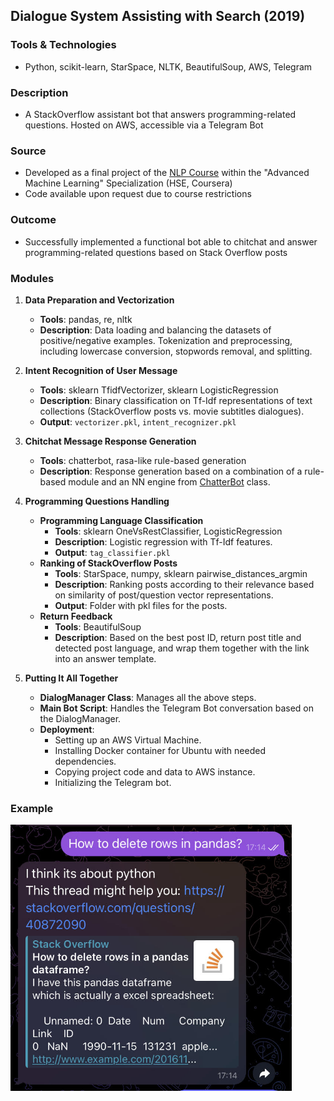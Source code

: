 ## Dialogue System Assisting with Search (2019)

### Tools & Technologies
- Python, scikit-learn, StarSpace, NLTK, BeautifulSoup, AWS, Telegram

### Description
- A StackOverflow assistant bot that answers programming-related questions. Hosted on AWS, accessible via a Telegram Bot

### Source
- Developed as a final project of the [NLP Course](https://www.coursera.org/learn/language-processing) within the "Advanced Machine Learning" Specialization (HSE, Coursera)
- Code available upon request due to course restrictions

### Outcome
- Successfully implemented a functional bot able to chitchat and answer programming-related questions based on Stack Overflow posts

### Modules
1. **Data Preparation and Vectorization**
   - **Tools**: pandas, re, nltk
   - **Description**: Data loading and balancing the datasets of positive/negative examples. Tokenization and preprocessing, including lowercase conversion, stopwords removal, and splitting.
   
2. **Intent Recognition of User Message**
   - **Tools**: sklearn TfidfVectorizer, sklearn LogisticRegression
   - **Description**: Binary classification on Tf-Idf representations of text collections (StackOverflow posts vs. movie subtitles dialogues).
   - **Output**: `vectorizer.pkl`, `intent_recognizer.pkl`
   
3. **Chitchat Message Response Generation**
   - **Tools**: chatterbot, rasa-like rule-based generation
   - **Description**: Response generation based on a combination of a rule-based module and an NN engine from [ChatterBot](https://github.com/gunthercox/ChatterBot?tab=readme-ov-file) class.
   
4. **Programming Questions Handling**
   - **Programming Language Classification**
     - **Tools**: sklearn OneVsRestClassifier, LogisticRegression
     - **Description**: Logistic regression with Tf-Idf features.
     - **Output**: `tag_classifier.pkl`
   - **Ranking of StackOverflow Posts**
     - **Tools**: StarSpace, numpy, sklearn pairwise_distances_argmin
     - **Description**: Ranking posts according to their relevance based on similarity of post/question vector representations.
     - **Output**: Folder with pkl files for the posts.
   - **Return Feedback**
     - **Tools**: BeautifulSoup
     - **Description**: Based on the best post ID, return post title and detected post language, and wrap them together with the link into an answer template.
   
5. **Putting It All Together**
   - **DialogManager Class**: Manages all the above steps.
   - **Main Bot Script**: Handles the Telegram Bot conversation based on the DialogManager.
   - **Deployment**:
     - Setting up an AWS Virtual Machine.
     - Installing Docker container for Ubuntu with needed dependencies.
     - Copying project code and data to AWS instance.
     - Initializing the Telegram bot.

### Example
<img src="https://github.com/ytrushkina/NLP/blob/master/dialogues-system/screenshot.jpg" alt="Bot in Action" width="450"/>

